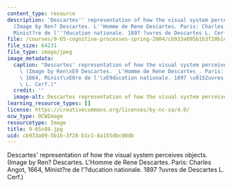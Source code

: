 ```yaml
---
content_type: resource
description: 'Descartes'' representation of how the visual system perceives objects.
  (Image by Ren? Descartes. L''Homme de Rene Descartes. Paris: Charles Angot, 1664,
  Minist?re de l''?ducation nationale. 1897 ?uvres de Descartes L. Cerf.)'
file: /courses/9-65-cognitive-processes-spring-2004/cb933a095b1b3f28b1c18a155dbc00db_9-65s04.jpg
file_size: 64231
file_type: image/jpeg
image_metadata:
  caption: "Descartes' representation of how the visual system perceives objects.\
    \ (Image by Ren\xE9 Descartes. _L'Homme de Rene Descartes_. Paris: Charles Angot,\
    \ 1664, Minist\xE8re de l'\xE9ducation nationale. 1897 \u0152uvres de Descartes\
    \ L. Cerf.)"
  credit: ''
  image-alt: Descartes representation of how the visual system perceives objects.
learning_resource_types: []
license: https://creativecommons.org/licenses/by-nc-sa/4.0/
ocw_type: OCWImage
resourcetype: Image
title: 9-65s04.jpg
uid: cb933a09-5b1b-3f28-b1c1-8a155dbc00db
---
```

Descartes' representation of how the visual system perceives objects. (Image by Ren? Descartes. L'Homme de Rene Descartes. Paris: Charles Angot, 1664, Minist?re de l'?ducation nationale. 1897 ?uvres de Descartes L. Cerf.)